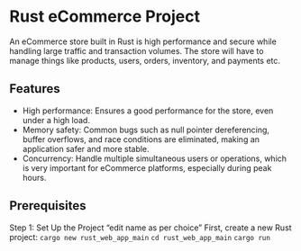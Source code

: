 # Rust eCommerce Project
An eCommerce store built in Rust is high performance and secure while handling large traffic and transaction volumes. The store will have to manage things like products, users, orders, inventory, and payments etc.

## Features
* High performance: Ensures a good performance for the store, even under a high load.
* Memory safety: Common bugs such as null pointer dereferencing, buffer overflows, and race conditions are eliminated, making an application safer and more stable.
* Concurrency: Handle multiple simultaneous users or operations, which is very important for eCommerce platforms, especially during peak hours.

## Prerequisites
Step 1: Set Up the Project “edit name as per choice”
First, create a new Rust project:
`cargo new rust_web_app_main`
`cd rust_web_app_main`
`cargo run`





